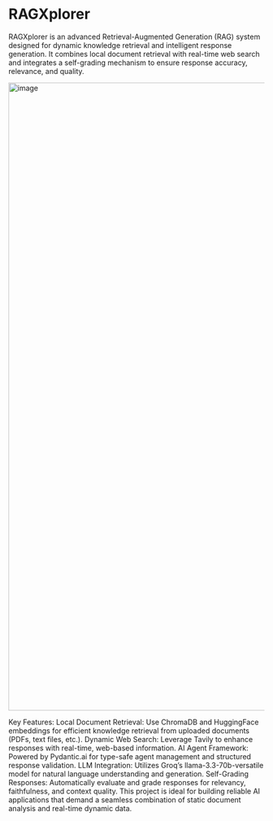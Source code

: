# RAGXplorer

RAGXplorer is an advanced Retrieval-Augmented Generation (RAG) system designed for dynamic knowledge retrieval and intelligent response generation. It combines local document retrieval with real-time web search and integrates a self-grading mechanism to ensure response accuracy, relevance, and quality.

<img width="1236" alt="image" src="https://github.com/user-attachments/assets/a982344a-456d-4ad1-abe8-8dc72b925811" />

Key Features:
Local Document Retrieval: Use ChromaDB and HuggingFace embeddings for efficient knowledge retrieval from uploaded documents (PDFs, text files, etc.).
Dynamic Web Search: Leverage Tavily to enhance responses with real-time, web-based information.
AI Agent Framework: Powered by Pydantic.ai for type-safe agent management and structured response validation.
LLM Integration: Utilizes Groq’s llama-3.3-70b-versatile model for natural language understanding and generation.
Self-Grading Responses: Automatically evaluate and grade responses for relevancy, faithfulness, and context quality.
This project is ideal for building reliable AI applications that demand a seamless combination of static document analysis and real-time dynamic data.

